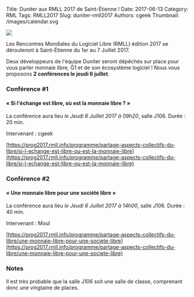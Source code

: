Title: Duniter aux RMLL 2017 de Saint-Étienne !
Date: 2017-06-13
Category: RML
Tags: RMLL2017
Slug: duniter-rmll2017
Authors: cgeek
Thumbnail: /images/calendar.svg

[![](../images/rmll2017.png)](https://2017.rmll.info/)

Les Rencontres Mondiales du Logiciel Libre (RMLL) édition 2017 se dérouleront à Saint-Étienne du 1er au 7 Juillet 2017.

Deux développeurs de l'équipe Duniter seront dépêchés sur place pour vous parler monnaie libre, Ğ1 et de son écosystème logiciel ! Nous vous proposons **2 conférences le jeudi 6 juillet**.

### Conférence #1

#### « Si l'échange est libre, où est la monnaie libre ? »

La conférence aura lieu *le Jeudi 6 Juillet 2017 à 09h20*, salle J106. Durée : 20 min.

Intervenant : cgeek

[https://prog2017.rmll.info/programme/partage-aspects-collectifs-du-libre/si-l-echange-est-libre-ou-est-la-monnaie-libre](https://prog2017.rmll.info/programme/partage-aspects-collectifs-du-libre/si-l-echange-est-libre-ou-est-la-monnaie-libre)

### Conférence #2

#### « Une monnaie libre pour une société libre »

La conférence aura lieu *le Jeudi 6 Juillet 2017 à 14h00*, salle J106. Durée : 40 min.

Intervenant : Moul

[https://prog2017.rmll.info/programme/partage-aspects-collectifs-du-libre/une-monnaie-libre-pour-une-societe-libre](https://prog2017.rmll.info/programme/partage-aspects-collectifs-du-libre/une-monnaie-libre-pour-une-societe-libre)

### Notes

Il est très probable que la salle J106 soit une salle de classe, comprenant donc une vingtaine de places.
